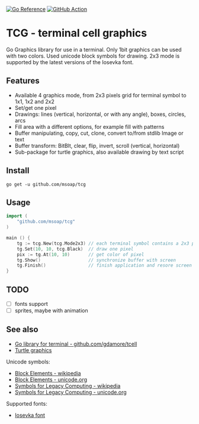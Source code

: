 [![Go Reference](https://pkg.go.dev/badge/github.com/msoap/tcg.svg)](https://pkg.go.dev/github.com/msoap/tcg)
[![GitHub Action](https://github.com/msoap/tcg/actions/workflows/go.yml/badge.svg)](https://github.com/msoap/tcg/actions/workflows/go.yml)

# TCG - terminal cell graphics

Go Graphics library for use in a terminal. Only 1bit graphics can be used with two colors. Used unicode block symbols for drawing. 2x3 mode is supported by the latest versions of the Iosevka font.

## Features

  * Available 4 graphics mode, from 2x3 pixels grid for terminal symbol to 1x1, 1x2 and 2x2
  * Set/get one pixel
  * Drawings: lines (vertical, horizontal, or with any angle), boxes, circles, arcs
  * Fill area with a different options, for example fill with patterns
  * Buffer manipulating, copy, cut, clone, convert to/from stdlib Image or text
  * Buffer transform: BitBlt, clear, flip, invert, scroll (vertical, horizontal)
  * Sub-package for turtle graphics, also available drawing by text script

## Install

    go get -u github.com/msoap/tcg

## Usage

```go
import (
    "github.com/msoap/tcg"
)

main () {
    tg := tcg.New(tcg.Mode2x3) // each terminal symbol contains a 2x3 pixels grid, also you can use 1x1, 1x2, and 2x2 modes
    tg.Set(10, 10, tcg.Black)  // draw one pixel
    pix := tg.At(10, 10)       // get color of pixel
    tg.Show()                  // synchronize buffer with screen
    tg.Finish()                // finish application and resore screen
}
```

## TODO

  * [ ] fonts support
  * [ ] sprites, maybe with animation

## See also

  * [Go library for terminal - github.com/gdamore/tcell](https://github.com/gdamore/tcell/)
  * [Turtle graphics](https://en.wikipedia.org/wiki/Turtle_graphics)

Unicode symbols:

  * [Block Elements - wikipedia](https://en.wikipedia.org/wiki/Block_Elements)
  * [Block Elements - unicode.org](https://www.unicode.org/charts/PDF/U2580.pdf)
  * [Symbols for Legacy Computing - wikipedia](https://en.wikipedia.org/wiki/Symbols_for_Legacy_Computing)
  * [Symbols for Legacy Computing - unicode.org](http://unicode.org/charts/PDF/U1FB00.pdf)

Supported fonts:

  * [Iosevka font](https://github.com/be5invis/Iosevka)
